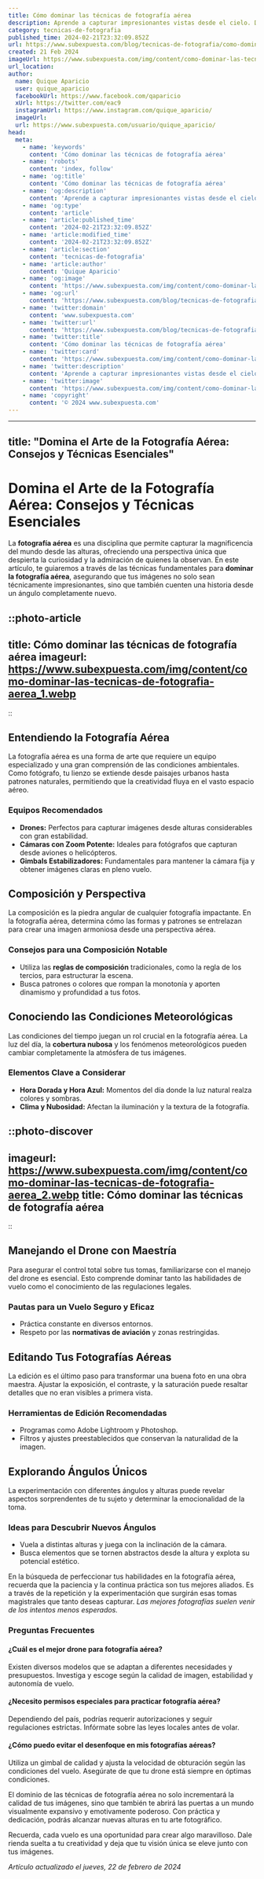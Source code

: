 ```yaml
---
title: Cómo dominar las técnicas de fotografía aérea
description: Aprende a capturar impresionantes vistas desde el cielo. Domina técnicas de fotografía aérea con consejos prácticos y secuencias paso a paso.
category: tecnicas-de-fotografia
published_time: 2024-02-21T23:32:09.852Z
url: https://www.subexpuesta.com/blog/tecnicas-de-fotografia/como-dominar-las-tecnicas-de-fotografia-aerea
created: 21 Feb 2024
imageUrl: https://www.subexpuesta.com/img/content/como-dominar-las-tecnicas-de-fotografia-aerea_1.webp
url_location:
author:
  name: Quique Aparicio
  user: quique_aparicio
  facebookUrl: https://www.facebook.com/qaparicio
  xUrl: https://twitter.com/eac9
  instagramUrl: https://www.instagram.com/quique_aparicio/
  imageUrl: 
  url: https://www.subexpuesta.com/usuario/quique_aparicio/
head:
  meta:
    - name: 'keywords'
      content: 'Cómo dominar las técnicas de fotografía aérea'
    - name: 'robots'
      content: 'index, follow'
    - name: 'og:title'
      content: 'Cómo dominar las técnicas de fotografía aérea'
    - name: 'og:description'
      content: 'Aprende a capturar impresionantes vistas desde el cielo. Domina técnicas de fotografía aérea con consejos prácticos y secuencias paso a paso.'
    - name: 'og:type'
      content: 'article'
    - name: 'article:published_time'
      content: '2024-02-21T23:32:09.852Z'
    - name: 'article:modified_time'
      content: '2024-02-21T23:32:09.852Z'
    - name: 'article:section'
      content: 'tecnicas-de-fotografia'
    - name: 'article:author'
      content: 'Quique Aparicio'
    - name: 'og:image'
      content: 'https://www.subexpuesta.com/img/content/como-dominar-las-tecnicas-de-fotografia-aerea_1.webp'
    - name: 'og:url'
      content: 'https://www.subexpuesta.com/blog/tecnicas-de-fotografia/como-dominar-las-tecnicas-de-fotografia-aerea'
    - name: 'twitter:domain'
      content: 'www.subexpuesta.com'
    - name: 'twitter:url'
      content: 'https://www.subexpuesta.com/blog/tecnicas-de-fotografia/como-dominar-las-tecnicas-de-fotografia-aerea'
    - name: 'twitter:title'
      content: 'Cómo dominar las técnicas de fotografía aérea'
    - name: 'twitter:card'
      content: 'https://www.subexpuesta.com/img/content/como-dominar-las-tecnicas-de-fotografia-aerea_1.webp'
    - name: 'twitter:description'
      content: 'Aprende a capturar impresionantes vistas desde el cielo. Domina técnicas de fotografía aérea con consejos prácticos y secuencias paso a paso.'
    - name: 'twitter:image'
      content: 'https://www.subexpuesta.com/img/content/como-dominar-las-tecnicas-de-fotografia-aerea_1.webp'
    - name: 'copyright'
      content: '© 2024 www.subexpuesta.com'
---
```

---
title: "Domina el Arte de la Fotografía Aérea: Consejos y Técnicas Esenciales"
---

# Domina el Arte de la Fotografía Aérea: Consejos y Técnicas Esenciales

La **fotografía aérea** es una disciplina que permite capturar la magnificencia del mundo desde las alturas, ofreciendo una perspectiva única que despierta la curiosidad y la admiración de quienes la observan. En este artículo, te guiaremos a través de las técnicas fundamentales para **dominar la fotografía aérea**, asegurando que tus imágenes no solo sean técnicamente impresionantes, sino que también cuenten una historia desde un ángulo completamente nuevo.


::photo-article
---
title: Cómo dominar las técnicas de fotografía aérea
imageurl: https://www.subexpuesta.com/img/content/como-dominar-las-tecnicas-de-fotografia-aerea_1.webp
---
::


## Entendiendo la Fotografía Aérea

La fotografía aérea es una forma de arte que requiere un equipo especializado y una gran comprensión de las condiciones ambientales. Como fotógrafo, tu lienzo se extiende desde paisajes urbanos hasta patrones naturales, permitiendo que la creatividad fluya en el vasto espacio aéreo.

### Equipos Recomendados
- **Drones:** Perfectos para capturar imágenes desde alturas considerables con gran estabilidad.
- **Cámaras con Zoom Potente:** Ideales para fotógrafos que capturan desde aviones o helicópteros.
- **Gimbals Estabilizadores:** Fundamentales para mantener la cámara fija y obtener imágenes claras en pleno vuelo.

## Composición y Perspectiva

La composición es la piedra angular de cualquier fotografía impactante. En la fotografía aérea, determina cómo las formas y patrones se entrelazan para crear una imagen armoniosa desde una perspectiva aérea.

### Consejos para una Composición Notable
- Utiliza las **reglas de composición** tradicionales, como la regla de los tercios, para estructurar la escena.
- Busca patrones o colores que rompan la monotonía y aporten dinamismo y profundidad a tus fotos.

## Conociendo las Condiciones Meteorológicas

Las condiciones del tiempo juegan un rol crucial en la fotografía aérea. La luz del día, la **cobertura nubosa** y los fenómenos meteorológicos pueden cambiar completamente la atmósfera de tus imágenes.

### Elementos Clave a Considerar
- **Hora Dorada y Hora Azul:** Momentos del día donde la luz natural realza colores y sombras.
- **Clima y Nubosidad:** Afectan la iluminación y la textura de la fotografía.


::photo-discover
---
imageurl: https://www.subexpuesta.com/img/content/como-dominar-las-tecnicas-de-fotografia-aerea_2.webp
title: Cómo dominar las técnicas de fotografía aérea
---
::


## Manejando el Drone con Maestría

Para asegurar el control total sobre tus tomas, familiarizarse con el manejo del drone es esencial. Esto comprende dominar tanto las habilidades de vuelo como el conocimiento de las regulaciones legales.

### Pautas para un Vuelo Seguro y Eficaz
- Práctica constante en diversos entornos.
- Respeto por las **normativas de aviación** y zonas restringidas.
  
## Editando Tus Fotografías Aéreas

La edición es el último paso para transformar una buena foto en una obra maestra. Ajustar la exposición, el contraste, y la saturación puede resaltar detalles que no eran visibles a primera vista.

### Herramientas de Edición Recomendadas
- Programas como Adobe Lightroom y Photoshop.
- Filtros y ajustes preestablecidos que conservan la naturalidad de la imagen.

## Explorando Ángulos Únicos

La experimentación con diferentes ángulos y alturas puede revelar aspectos sorprendentes de tu sujeto y determinar la emocionalidad de la toma.

### Ideas para Descubrir Nuevos Ángulos
- Vuela a distintas alturas y juega con la inclinación de la cámara.
- Busca elementos que se tornen abstractos desde la altura y explota su potencial estético.

En la búsqueda de perfeccionar tus habilidades en la fotografía aérea, recuerda que la paciencia y la continua práctica son tus mejores aliados. Es a través de la repetición y la experimentación que surgirán esas tomas magistrales que tanto deseas capturar. *Las mejores fotografías suelen venir de los intentos menos esperados.*

### Preguntas Frecuentes

#### ¿Cuál es el mejor drone para fotografía aérea?
Existen diversos modelos que se adaptan a diferentes necesidades y presupuestos. Investiga y escoge según la calidad de imagen, estabilidad y autonomía de vuelo.

#### ¿Necesito permisos especiales para practicar fotografía aérea?
Dependiendo del país, podrías requerir autorizaciones y seguir regulaciones estrictas. Infórmate sobre las leyes locales antes de volar.

#### ¿Cómo puedo evitar el desenfoque en mis fotografías aéreas?
Utiliza un gimbal de calidad y ajusta la velocidad de obturación según las condiciones del vuelo. Asegúrate de que tu drone está siempre en óptimas condiciones.

El dominio de las técnicas de fotografía aérea no solo incrementará la calidad de tus imágenes, sino que también te abrirá las puertas a un mundo visualmente expansivo y emotivamente poderoso. Con práctica y dedicación, podrás alcanzar nuevas alturas en tu arte fotográfico.

Recuerda, cada vuelo es una oportunidad para crear algo maravilloso. Dale rienda suelta a tu creatividad y deja que tu visión única se eleve junto con tus imágenes.


_Artículo actualizado el jueves, 22 de febrero de 2024_